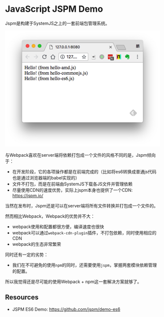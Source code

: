 JavaScript JSPM Demo
====================

Jspm是构建于SystemJS之上的一套前端包管理系统。

![demo](./images/demo.jpg)

与Webpack喜欢在server端将依赖打包成一个文件的风格不同的是，Jspm倾向于：

- 在开发阶段，它的各项操作都是在前端完成的（比如将es6转换成普通js代码也是通过浏览器端的babel实现的）
- 文件不打包，而是在前端由SystemJS下载各JS文件并管理依赖
- 尽量使用CDN的速度优势，实际上jspm本身也提供了一个CDN: <https://jspm.io/>

当然在发布时，Jspm还是可以在server端将所有文件转换并打包成一个文件的。

然而相比Webpack，Webpack的优势并不大：

- webpack使用和配置都很方便，编译速度也很快
- webpack可以通过`webpack-cdn-plugin`插件，不打包依赖，同时使用相应的CDN
- webpack的生态非常繁荣

同时还有一定的劣势：

- 我们在不可避免的使用`npm`的同时，还需要使用`jspm`，掌握两套模块依赖管理的配置。

所以我觉得还是尽可能的使用Webpack + npm这一套解决方案就够了。

Resources
---------

- JSPM ES6 Demo: <https://github.com/jspm/demo-es6>